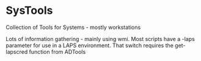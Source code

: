 # SysTools
Collection of Tools for Systems - mostly workstations

Lots of information gathering - mainly using wmi. Most scripts have a -laps parameter for use in a LAPS environment. That switch requires 
the get-lapscred function from ADTools
